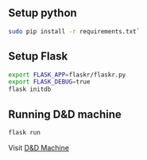 ## Setup python

```bash
sudo pip install -r requirements.txt`
```

## Setup Flask

```bash
export FLASK_APP=flaskr/flaskr.py
export FLASK_DEBUG=true
flask initdb
```

## Running D&D machine

```bash
flask run
```

Visit [D&D Machine](http://localhost:5000)
